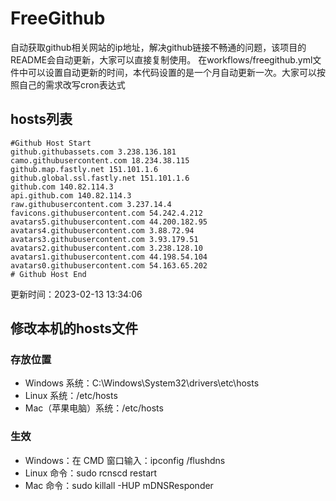 # FreeGithub
自动获取github相关网站的ip地址，解决github链接不畅通的问题，该项目的README会自动更新，大家可以直接复制使用。
在workflows/freegithub.yml文件中可以设置自动更新的时间，本代码设置的是一个月自动更新一次。大家可以按照自己的需求改写cron表达式

## hosts列表
```base
#Github Host Start
github.githubassets.com 3.238.136.181
camo.githubusercontent.com 18.234.38.115
github.map.fastly.net 151.101.1.6
github.global.ssl.fastly.net 151.101.1.6
github.com 140.82.114.3
api.github.com 140.82.114.3
raw.githubusercontent.com 3.237.14.4
favicons.githubusercontent.com 54.242.4.212
avatars5.githubusercontent.com 44.200.182.95
avatars4.githubusercontent.com 3.88.72.94
avatars3.githubusercontent.com 3.93.179.51
avatars2.githubusercontent.com 3.238.128.10
avatars1.githubusercontent.com 44.198.54.104
avatars0.githubusercontent.com 54.163.65.202
# Github Host End
```

更新时间：2023-02-13 13:34:06

## 修改本机的hosts文件
### 存放位置
* Windows 系统：C:\Windows\System32\drivers\etc\hosts
* Linux 系统：/etc/hosts
* Mac（苹果电脑）系统：/etc/hosts

### 生效
* Windows：在 CMD 窗口输入：ipconfig /flushdns
* Linux 命令：sudo rcnscd restart
* Mac 命令：sudo killall -HUP mDNSResponder